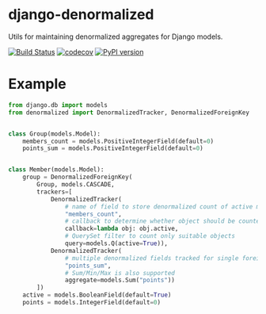 # django-denormalized
Utils for maintaining denormalized aggregates for Django models.

[![Build Status](https://github.com/just-work/django-denormalized/actions/workflows/build.yml/badge.svg)](https://github.com/just-work/django-denormalized/actions/workflows/build.yml)
[![codecov](https://github.com/just-work/django-denormalized/actions/workflows/codecov.yml/badge.svg)](https://github.com/just-work/django-denormalized/actions/workflows/codecov.yml)
[![PyPI version](https://badge.fury.io/py/django-denormalized.svg)](https://badge.fury.io/py/django-denormalized)

# Example

```python
from django.db import models
from denormalized import DenormalizedTracker, DenormalizedForeignKey


class Group(models.Model):
    members_count = models.PositiveIntegerField(default=0)
    points_sum = models.PositiveIntegerField(default=0)


class Member(models.Model):
    group = DenormalizedForeignKey(
        Group, models.CASCADE,
        trackers=[
            DenormalizedTracker(
                # name of field to store denormalized count of active members
                "members_count",                    
                # callback to determine whether object should be counted or not
                callback=lambda obj: obj.active,
                # QuerySet filter to count only suitable objects
                query=models.Q(active=True)),
            DenormalizedTracker(
                # multiple denormalized fields tracked for single foreign key
                "points_sum",
                # Sum/Min/Max is also supported
                aggregate=models.Sum("points"))
        ])
    active = models.BooleanField(default=True)
    points = models.IntegerField(default=0)

```
